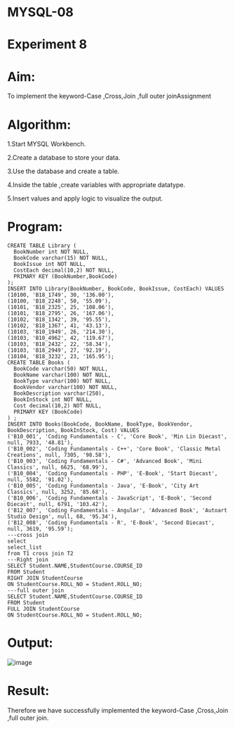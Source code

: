 # MYSQL-08
# Experiment 8
# Aim:
To implement the keyword-Case ,Cross,Join ,full outer joinAssignment

# Algorithm:
1.Start MYSQL Workbench.

2.Create a database to store your data.

3.Use the database and create a table.

4.Inside the table ,create variables with appropriate datatype.

5.Insert values and apply logic to visualize the output.

# Program:
```
CREATE TABLE Library (  
  BookNumber int NOT NULL,  
  BookCode varchar(15) NOT NULL,  
  BookIssue int NOT NULL,  
  CostEach decimal(10,2) NOT NULL,  
  PRIMARY KEY (BookNumber,BookCode)  
); 
INSERT INTO Library(BookNumber, BookCode, BookIssue, CostEach) VALUES    
(10100, 'B18_1749', 30, '136.00'),    
(10100, 'B18_2248', 50, '55.09'),    
(10101, 'B18_2325', 25, '108.06'),    
(10101, 'B18_2795', 26, '167.06'),    
(10102, 'B18_1342', 39, '95.55'),    
(10102, 'B18_1367', 41, '43.13'),    
(10103, 'B10_1949', 26, '214.30'),    
(10103, 'B10_4962', 42, '119.67'),    
(10103, 'B18_2432', 22, '58.34'),    
(10103, 'B18_2949', 27, '92.19'),    
(10104, 'B18_3232', 23, '165.95');
CREATE TABLE Books (  
  BookCode varchar(50) NOT NULL,  
  BookName varchar(100) NOT NULL,  
  BookType varchar(100) NOT NULL,  
  BookVendor varchar(100) NOT NULL,  
  BookDescription varchar(250),  
  BookInStock int NOT NULL,  
  Cost decimal(10,2) NOT NULL,  
  PRIMARY KEY (BookCode)  
) ; 
INSERT INTO Books(BookCode, BookName, BookType, BookVendor, BookDescription, BookInStock, Cost) VALUES    
('B10_001', 'Coding Fundamentals - C', 'Core Book', 'Min Lin Diecast', null, 7933, '48.81'),    
('B10_002', 'Coding Fundamentals - C++', 'Core Book', 'Classic Metal Creations', null, 7305, '98.58'),    
('B10_003', 'Coding Fundamentals - C#', 'Advanced Book', 'Mini Classics', null, 6625, '68.99'),    
('B10_004', 'Coding Fundamentals - PHP', 'E-Book', 'Start Diecast', null, 5582, '91.02'),    
('B10_005', 'Coding Fundamentals - Java', 'E-Book', 'City Art Classics', null, 3252, '85.68'),    
('B10_006', 'Coding Fundamentals - JavaScript', 'E-Book', 'Second Diecast', null, 6791, '103.42'),    
('B12_007', 'Coding Fundamentals - Angular', 'Advanced Book', 'Autoart Studio Design', null, 68, '95.34'),    
('B12_008', 'Coding Fundamentals - R', 'E-Book', 'Second Diecast', null, 3619, '95.59');
---cross join
select 
select_list 
from T1 cross join T2
---Right join
SELECT Student.NAME,StudentCourse.COURSE_ID 
FROM Student
RIGHT JOIN StudentCourse 
ON StudentCourse.ROLL_NO = Student.ROLL_NO;
---full outer join
SELECT Student.NAME,StudentCourse.COURSE_ID 
FROM Student
FULL JOIN StudentCourse 
ON StudentCourse.ROLL_NO = Student.ROLL_NO;
```
# Output:
![image](https://github.com/SOMEASVAR/MYSQL-08/assets/93434149/0f2d0575-f8d7-4625-b556-2409ccf08232)

# Result:
Therefore we have successfully implemented the keyword-Case ,Cross,Join ,full outer join.
